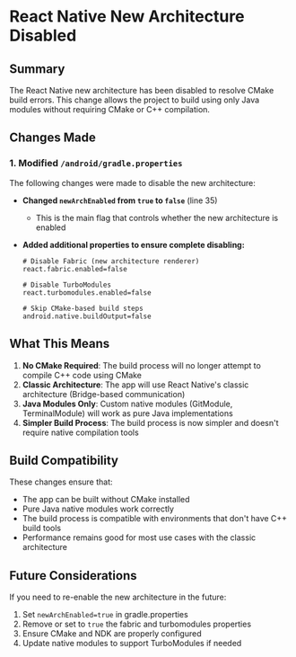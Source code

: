 # React Native New Architecture Disabled

## Summary
The React Native new architecture has been disabled to resolve CMake build errors. This change allows the project to build using only Java modules without requiring CMake or C++ compilation.

## Changes Made

### 1. Modified `/android/gradle.properties`

The following changes were made to disable the new architecture:

- **Changed `newArchEnabled` from `true` to `false`** (line 35)
  - This is the main flag that controls whether the new architecture is enabled

- **Added additional properties to ensure complete disabling:**
  ```properties
  # Disable Fabric (new architecture renderer)
  react.fabric.enabled=false
  
  # Disable TurboModules
  react.turbomodules.enabled=false
  
  # Skip CMake-based build steps
  android.native.buildOutput=false
  ```

## What This Means

1. **No CMake Required**: The build process will no longer attempt to compile C++ code using CMake
2. **Classic Architecture**: The app will use React Native's classic architecture (Bridge-based communication)
3. **Java Modules Only**: Custom native modules (GitModule, TerminalModule) will work as pure Java implementations
4. **Simpler Build Process**: The build process is now simpler and doesn't require native compilation tools

## Build Compatibility

These changes ensure that:
- The app can be built without CMake installed
- Pure Java native modules work correctly
- The build process is compatible with environments that don't have C++ build tools
- Performance remains good for most use cases with the classic architecture

## Future Considerations

If you need to re-enable the new architecture in the future:
1. Set `newArchEnabled=true` in gradle.properties
2. Remove or set to `true` the fabric and turbomodules properties
3. Ensure CMake and NDK are properly configured
4. Update native modules to support TurboModules if needed